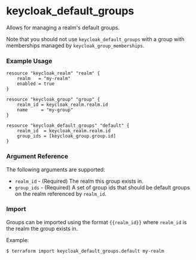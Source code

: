 # keycloak_default_groups

Allows for managing a realm's default groups.

Note that you should not use `keycloak_default_groups` with a group with memberships managed
by `keycloak_group_memberships`.

### Example Usage

```hcl
resource "keycloak_realm" "realm" {
    realm   = "my-realm"
    enabled = true
}

resource "keycloak_group" "group" {
    realm_id = keycloak_realm.realm.id
    name     = "my-group"
}

resource "keycloak_default_groups" "default" {
    realm_id  = keycloak_realm.realm.id
    group_ids = [keycloak_group.group.id]
}
```

### Argument Reference

The following arguments are supported:

- `realm_id` - (Required) The realm this group exists in.
- `group_ids` - (Required) A set of group ids that should be default groups on the realm referenced by `realm_id`.

### Import

Groups can be imported using the format `{{realm_id}}` where `realm_id` is the realm the group exists in.

Example:

```bash
$ terraform import keycloak_default_groups.default my-realm
```
